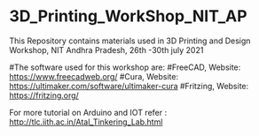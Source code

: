 # 3D_Printing_WorkShop_NIT_AP
This Repository contains materials used in 3D Printing and Design Workshop, NIT Andhra Pradesh, 26th -30th july 2021

#The software used for this workshop are:
#FreeCAD, Website: https://www.freecadweb.org/
#Cura, Website: https://ultimaker.com/software/ultimaker-cura
#Fritzing, Website: https://fritzing.org/

For more tutorial on Arduino and IOT refer : http://tlc.iith.ac.in/Atal_Tinkering_Lab.html
